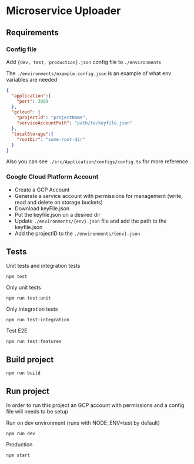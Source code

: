 # Microservice Uploader 
## **Requirements**

### Config file

Add `{dev, test, production}.json` config file to `./environments `

The  `./environments/example.config.json` is an example of what env variables are needed
````json
{
  "application":{
    "port": 3009
  },
  "gcloud": {
    "projectId": "projectName",
    "serviceAccountPath": "path/to/keyfile.json"
  },
  "localStorage":{
    "rootDir": "some-root-dir"
  }
}
````
Also you can see `./src/Application/configs/config.ts` for more reference

### Google Cloud Platform Account

- Create a GCP Account 
- Generate a service account with permissions for management (write, read and delete on storage buckets) 
- Download keyFile.json
- Put the keyfile.json on a desired dir
- Update `./environments/{env}.json` file and add the path to the keyfile.json
- Add the projectID to the `./environments/{env}.json`


## Tests

Unit tests and integration tests
```shell
npm test
```

Only unit tests
```shell
npm run test:unit
```

Only integration tests
```shell
npm run test:integration
```

Test E2E
```shell
npm run test:features
```

## Build project
```shell
npm run build
```

## Run project

In order to run this project an GCP account with permissions and a config file will needs to be setup

Run on dev environment (runs with NODE_ENV=test by default)
```shell
npm run dev
```

Production 
```shell
npm start
```



